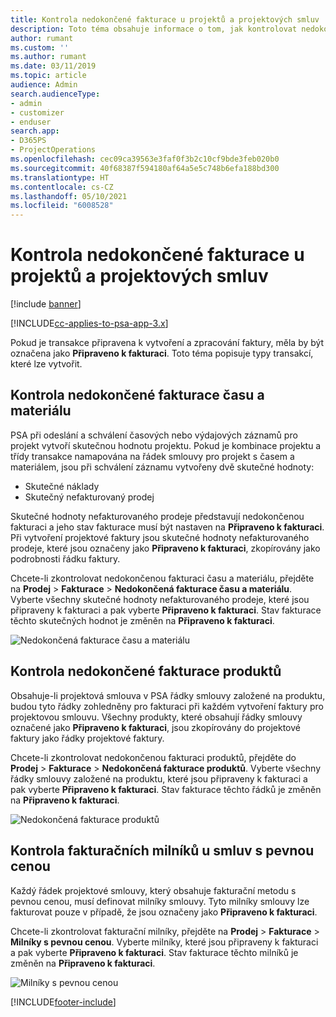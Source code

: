 ```yaml
---
title: Kontrola nedokončené fakturace u projektů a projektových smluv
description: Toto téma obsahuje informace o tom, jak kontrolovat nedokončené časové, výdajové a produktové záznamy a jak je označit jako připravené k fakturaci.
author: rumant
ms.custom: ''
ms.author: rumant
ms.date: 03/11/2019
ms.topic: article
audience: Admin
search.audienceType:
- admin
- customizer
- enduser
search.app:
- D365PS
- ProjectOperations
ms.openlocfilehash: cec09ca39563e3faf0f3b2c10cf9bde3feb020b0
ms.sourcegitcommit: 40f68387f594180af64a5e5c748b6efa188bd300
ms.translationtype: HT
ms.contentlocale: cs-CZ
ms.lasthandoff: 05/10/2021
ms.locfileid: "6008528"
---
```

# <a name="review-the-invoicing-backlog-on-projects-and-project-contracts"></a>Kontrola nedokončené fakturace u projektů a projektových smluv

[!include [banner](../includes/psa-now-project-operations.md)]

[!INCLUDE[cc-applies-to-psa-app-3.x](../includes/cc-applies-to-psa-app-3x.md)]

Pokud je transakce připravena k vytvoření a zpracování faktury, měla by být označena jako **Připraveno k fakturaci**. Toto téma popisuje typy transakcí, které lze vytvořit.

## <a name="review-the-time-and-material-billing-backlog"></a>Kontrola nedokončené fakturace času a materiálu

PSA při odeslání a schválení časových nebo výdajových záznamů pro projekt vytvoří skutečnou hodnotu projektu. Pokud je kombinace projektu a třídy transakce namapována na řádek smlouvy pro projekt s časem a materiálem, jsou při schválení záznamu vytvořeny dvě skutečné hodnoty:

- Skutečné náklady 
- Skutečný nefakturovaný prodej

Skutečné hodnoty nefakturovaného prodeje představují nedokončenou fakturaci a jeho stav fakturace musí být nastaven na **Připraveno k fakturaci**. Při vytvoření projektové faktury jsou skutečné hodnoty nefakturovaného prodeje, které jsou označeny jako **Připraveno k fakturaci**, zkopírovány jako podrobnosti řádku faktury.

Chcete-li zkontrolovat nedokončenou fakturaci času a materiálu, přejděte na **Prodej** \> **Fakturace** \> **Nedokončená fakturace času a materiálu**. Vyberte všechny skutečné hodnoty nefakturovaného prodeje, které jsou připraveny k fakturaci a pak vyberte **Připraveno k fakturaci**. Stav fakturace těchto skutečných hodnot je změněn na **Připraveno k fakturaci**.

![Nedokončená fakturace času a materiálu](media/TMBacklog.png)

## <a name="review-the-product-billing-backlog"></a>Kontrola nedokončené fakturace produktů

Obsahuje-li projektová smlouva v PSA řádky smlouvy založené na produktu, budou tyto řádky zohledněny pro fakturaci při každém vytvoření faktury pro projektovou smlouvu. Všechny produkty, které obsahují řádky smlouvy označené jako **Připraveno k fakturaci**, jsou zkopírovány do projektové faktury jako řádky projektové faktury.

Chcete-li zkontrolovat nedokončenou fakturaci produktů, přejděte do **Prodej** \> **Fakturace** \> **Nedokončená fakturace produktů**. Vyberte všechny řádky smlouvy založené na produktu, které jsou připraveny k fakturaci a pak vyberte **Připraveno k fakturaci**. Stav fakturace těchto řádků je změněn na **Připraveno k fakturaci**.

![Nedokončená fakturace produktů](media/ProductBacklog.png)

## <a name="review-billing-milestones-on-fixed-price-contracts"></a>Kontrola fakturačních milníků u smluv s pevnou cenou

Každý řádek projektové smlouvy, který obsahuje fakturační metodu s pevnou cenou, musí definovat milníky smlouvy. Tyto milníky smlouvy lze fakturovat pouze v případě, že jsou označeny jako **Připraveno k fakturaci**. 

Chcete-li zkontrolovat fakturační milníky, přejděte na **Prodej** \> **Fakturace** \> **Milníky s pevnou cenou**. Vyberte milníky, které jsou připraveny k fakturaci a pak vyberte **Připraveno k fakturaci**. Stav fakturace těchto milníků je změněn na **Připraveno k fakturaci**.

![Milníky s pevnou cenou](media/FPBacklog.png)


[!INCLUDE[footer-include](../includes/footer-banner.md)]